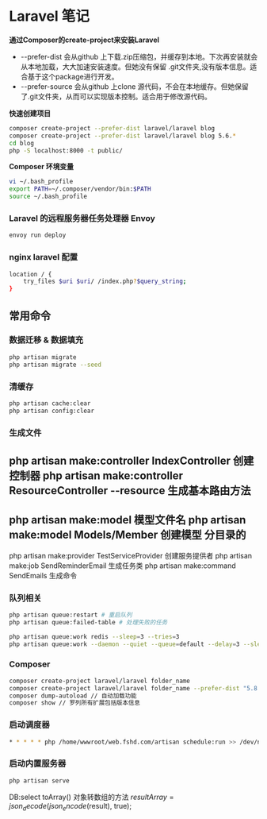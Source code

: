# Laravel 笔记

**通过Composer的create-project来安装Laravel**

- --prefer-dist 会从github 上下载.zip压缩包，并缓存到本地。下次再安装就会从本地加载，大大加速安装速度。但她没有保留 .git文件夹,没有版本信息。适合基于这个package进行开发。
- --prefer-source 会从github 上clone 源代码，不会在本地缓存。但她保留了.git文件夹，从而可以实现版本控制。适合用于修改源代码。


**快速创建项目**
```sh
composer create-project --prefer-dist laravel/laravel blog
composer create-project --prefer-dist laravel/laravel blog 5.6.*
cd blog
php -S localhost:8000 -t public/
```

**Composer 环境变量**
```sh
vi ~/.bash_profile
export PATH=~/.composer/vendor/bin:$PATH
source ~/.bash_profile
```

### Laravel 的远程服务器任务处理器 Envoy
```sh
envoy run deploy
```

### nginx laravel 配置
```sh
location / {
    try_files $uri $uri/ /index.php?$query_string;
}
```

## 常用命令
### 数据迁移 & 数据填充
```sh
php artisan migrate
php artisan migrate --seed
```

### 清缓存
```sh
php artisan cache:clear
php artisan config:clear
```

### 生成文件
php artisan make:controller IndexController 创建控制器
php artisan make:controller ResourceController --resource  生成基本路由方法
---
php artisan make:model 模型文件名
php artisan make:model Models/Member 创建模型 分目录的
---
php artisan make:provider TestServiceProvider 创建服务提供者
php artisan make:job SendReminderEmail 生成任务类
php artisan make:command SendEmails 生成命令

### 队列相关
```sh
php artisan queue:restart # 重启队列
php artisan queue:failed-table # 处理失败的任务

php artisan queue:work redis --sleep=3 --tries=3
php artisan queue:work --daemon --quiet --queue=default --delay=3 --sleep=3 --tries=3
```



### Composer
```sh
composer create-project laravel/laravel folder_name
composer create-project laravel/laravel folder_name --prefer-dist "5.8.*"
composer dump-autoload // 自动加载功能
composer show // 罗列所有扩展包括版本信息

```

### 启动调度器
```sh
* * * * * php /home/wwwroot/web.fshd.com/artisan schedule:run >> /dev/null 2>&1
```

### 启动内置服务器
```sh
php artisan serve
```

DB:select toArray() 对象转数组的方法
$resultArray = json_decode(json_encode($result), true);
